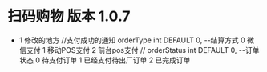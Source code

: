 # 扫码购物 版本 1.0.7

* 1 修改的地方 
 //支付成功的通知    orderType   int DEFAULT 0,     --结算方式 0 微信支付 1 移动POS支付  2 前台pos支付
//                  orderStatus int DEFAULT 0,     --订单状态  0 待支付订单 1 已经支付待出厂订单 2 已完成订单




